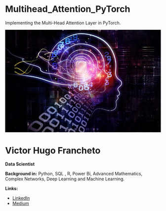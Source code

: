 # Multihead_Attention_PyTorch
Implementing the Multi-Head Attention Layer in PyTorch.

<p align="center">
  <img src="https://github.com/VictorFrancheto/Multihead_Attention_PyTorch/blob/main/image_neural.jpg">
</p>

# Victor Hugo Francheto
**Data Scientist**

**Background in:** Python, SQL , R, Power Bi, Advanced Mathematics, Complex Networks, Deep Learning and Machine Learning.

**Links:**
* [LinkedIn](https://www.linkedin.com/in/victor-hugo-francheto-a600501a1/)
* [Medium](https://medium.com/@victor.h.f.francheto)
